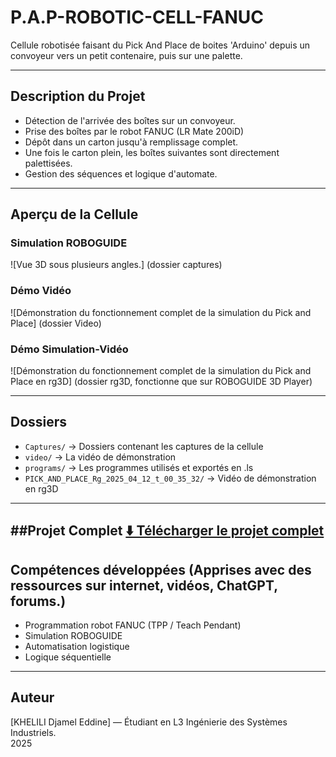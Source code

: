 # P.A.P-ROBOTIC-CELL-FANUC
Cellule robotisée faisant du Pick And Place de boites 'Arduino' depuis un convoyeur vers un petit contenaire, puis sur une palette.

---

## Description du Projet

- Détection de l'arrivée des boîtes sur un convoyeur.
- Prise des boîtes par le robot FANUC (LR Mate 200iD)
- Dépôt dans un carton jusqu'à remplissage complet.
- Une fois le carton plein, les boîtes suivantes sont directement palettisées.
- Gestion des séquences et logique d'automate.

---

## Aperçu de la Cellule

### Simulation ROBOGUIDE
![Vue 3D sous plusieurs angles.] (dossier captures)

### Démo Vidéo
![Démonstration du fonctionnement complet de la simulation du Pick and Place] (dossier Video)

### Démo Simulation-Vidéo
![Démonstration du fonctionnement complet de la simulation du Pick and Place en rg3D] (dossier rg3D, fonctionne que sur ROBOGUIDE 3D Player)

---

## Dossiers
- `Captures/` → Dossiers contenant les captures de la cellule
- `video/` → La vidéo de démonstration
- `programs/` → Les programmes utilisés et exportés en .ls
- `PICK_AND_PLACE_Rg_2025_04_12_t_00_35_32/` → Vidéo de démonstration en rg3D

---
##Projet Complet
[⬇️ Télécharger le projet complet](https://drive.google.com/drive/folders/1HOnSopR_AWo2yFIfubUV_GIANzUb6dTw?usp=sharing) 
---
## Compétences développées (Apprises avec des ressources sur internet, vidéos, ChatGPT, forums.)
- Programmation robot FANUC (TPP / Teach Pendant)
- Simulation ROBOGUIDE
- Automatisation logistique
- Logique séquentielle

---

## Auteur
[KHELILI Djamel Eddine] — Étudiant en L3 Ingénierie des Systèmes Industriels.  
2025
